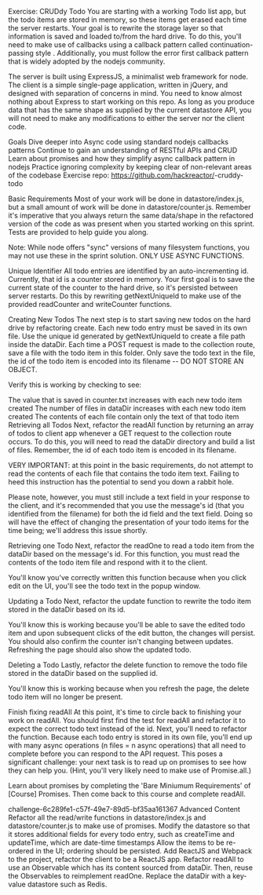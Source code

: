 Exercise: CRUDdy Todo
You are starting with a working Todo list app, but the todo items are stored in memory, so these items get erased each time the server restarts. Your goal is to rewrite the storage layer so that information is saved and loaded to/from the hard drive. To do this, you'll need to make use of callbacks using a callback pattern called continuation-passing style . Additionally, you must follow the error first callback pattern that is widely adopted by the nodejs community.

The server is built using ExpressJS, a minimalist web framework for node. The client is a simple single-page application, written in jQuery, and designed with separation of concerns in mind. You need to know almost nothing about Express to start working on this repo. As long as you produce data that has the same shape as supplied by the current datastore API, you will not need to make any modifications to either the server nor the client code.

Goals
Dive deeper into Async code using standard nodejs callbacks patterns
Continue to gain an understanding of RESTful APIs and CRUD
Learn about promises and how they simplify async callback pattern in nodejs
Practice ignoring complexity by keeping clear of non-relevant areas of the codebase
Exercise repo: https://github.com/hackreactor/<cohort>-cruddy-todo

Basic Requirements
Most of your work will be done in datastore/index.js, but a small amount of work will be done in datastore/counter.js. Remember it's imperative that you always return the same data/shape in the refactored version of the code as was present when you started working on this sprint. Tests are provided to help guide you along.

Note: While node offers "sync" versions of many filesystem functions, you may not use these in the sprint solution. ONLY USE ASYNC FUNCTIONS.

Unique Identifier
All todo entries are identified by an auto-incrementing id. Currently, that id is a counter stored in memory. Your first goal is to save the current state of the counter to the hard drive, so it's persisted between server restarts. Do this by rewriting getNextUniqueId to make use of the provided readCounter and writeCounter functions.

Creating New Todos
The next step is to start saving new todos on the hard drive by refactoring create. Each new todo entry must be saved in its own file. Use the unique id generated by getNextUniqueId to create a file path inside the dataDir. Each time a POST request is made to the collection route, save a file with the todo item in this folder. Only save the todo text in the file, the id of the todo item is encoded into its filename -- DO NOT STORE AN OBJECT.

Verify this is working by checking to see:

The value that is saved in counter.txt increases with each new todo item created
The number of files in dataDir increases with each new todo item created
The contents of each file contain only the text of that todo item
Retrieving all Todos
Next, refactor the readAll function by returning an array of todos to client app whenever a GET request to the collection route occurs. To do this, you will need to read the dataDir directory and build a list of files. Remember, the id of each todo item is encoded in its filename.

VERY IMPORTANT: at this point in the basic requirements, do not attempt to read the contents of each file that contains the todo item text. Failing to heed this instruction has the potential to send you down a rabbit hole.

Please note, however, you must still include a text field in your response to the client, and it's recommended that you use the message's id (that you identified from the filename) for both the id field and the text field. Doing so will have the effect of changing the presentation of your todo items for the time being; we'll address this issue shortly.

Retrieving one Todo
Next, refactor the readOne to read a todo item from the dataDir based on the message's id. For this function, you must read the contents of the todo item file and respond with it to the client.

You'll know you've correctly written this function because when you click edit on the UI, you'll see the todo text in the popup window.

Updating a Todo
Next, refactor the update function to rewrite the todo item stored in the dataDir based on its id.

You'll know this is working because you'll be able to save the edited todo item and upon subsequent clicks of the edit button, the changes will persist. You should also confirm the counter isn't changing between updates. Refreshing the page should also show the updated todo.

Deleting a Todo
Lastly, refactor the delete function to remove the todo file stored in the dataDir based on the supplied id.

You'll know this is working because when you refresh the page, the delete todo item will no longer be present.

Finish fixing readAll
At this point, it's time to circle back to finishing your work on readAll. You should first find the test for readAll and refactor it to expect the correct todo text instead of the id. Next, you'll need to refactor the function. Because each todo entry is stored in its own file, you'll end up with many async operations (n files = n async operations) that all need to complete before you can respond to the API request. This poses a significant challenge: your next task is to read up on promises to see how they can help you. (Hint, you'll very likely need to make use of Promise.all.)

Learn about promises by completing the 'Bare Miniumum Requirements' of [Course] Promises. Then come back to this course and complete readAll.

challenge-6c289fe1-c57f-49e7-89d5-bf35aa161367
Advanced Content
Refactor all the read/write functions in datastore/index.js and datastore/counter.js to make use of promises.
Modify the datastore so that it stores additional fields for every todo entry, such as createTime and updateTime, which are date-time timestamps
Allow the items to be re-ordered in the UI; ordering should be persisted.
Add ReactJS and Webpack to the project, refactor the client to be a ReactJS app.
Refactor readAll to use an Observable which has its content sourced from dataDir. Then, reuse the Observables to reimplement readOne.
Replace the dataDir with a key-value datastore such as Redis.
